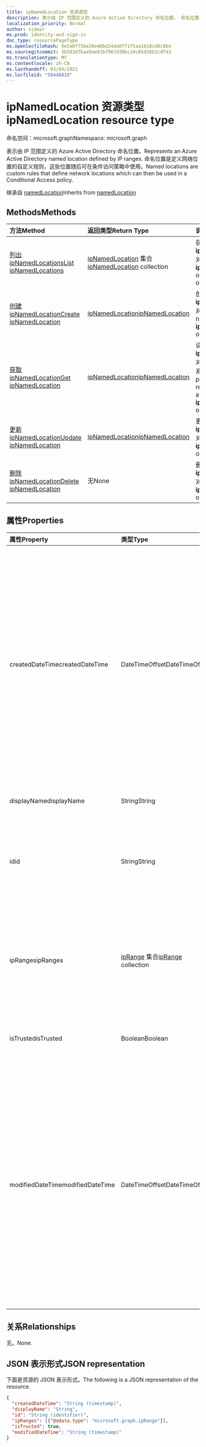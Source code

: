 ```yaml
---
title: ipNamedLocation 资源类型
description: 表示由 IP 范围定义的 Azure Active Directory 命名位置。 命名位置是定义网络位置的自定义规则，这些位置随后可在条件访问策略中使用。
localization_priority: Normal
author: videor
ms.prod: identity-and-sign-in
doc_type: resourcePageType
ms.openlocfilehash: 9e5a8f75be26e46bd24da0ff1f5aa1618cd8c8b4
ms.sourcegitcommit: 3b583d7baa9ae81b796fd30bc24c65d26b2cdf43
ms.translationtype: MT
ms.contentlocale: zh-CN
ms.lasthandoff: 03/04/2021
ms.locfileid: "50448818"
---
```

# <a name="ipnamedlocation-resource-type"></a><span data-ttu-id="290ac-104">ipNamedLocation 资源类型</span><span class="sxs-lookup"><span data-stu-id="290ac-104">ipNamedLocation resource type</span></span>

<span data-ttu-id="290ac-105">命名空间：microsoft.graph</span><span class="sxs-lookup"><span data-stu-id="290ac-105">Namespace: microsoft.graph</span></span>

<span data-ttu-id="290ac-106">表示由 IP 范围定义的 Azure Active Directory 命名位置。</span><span class="sxs-lookup"><span data-stu-id="290ac-106">Represents an Azure Active Directory named location defined by IP ranges.</span></span> <span data-ttu-id="290ac-107">命名位置是定义网络位置的自定义规则，这些位置随后可在条件访问策略中使用。</span><span class="sxs-lookup"><span data-stu-id="290ac-107">Named locations are custom rules that define network locations which can then be used in a Conditional Access policy.</span></span>

<span data-ttu-id="290ac-108">继承自 [namedLocation](../resources/namedLocation.md)</span><span class="sxs-lookup"><span data-stu-id="290ac-108">Inherits from [namedLocation](../resources/namedLocation.md)</span></span>

## <a name="methods"></a><span data-ttu-id="290ac-109">Methods</span><span class="sxs-lookup"><span data-stu-id="290ac-109">Methods</span></span>

| <span data-ttu-id="290ac-110">方法</span><span class="sxs-lookup"><span data-stu-id="290ac-110">Method</span></span>       | <span data-ttu-id="290ac-111">返回类型</span><span class="sxs-lookup"><span data-stu-id="290ac-111">Return Type</span></span> | <span data-ttu-id="290ac-112">说明</span><span class="sxs-lookup"><span data-stu-id="290ac-112">Description</span></span> |
|:-------------|:------------|:------------|
| [<span data-ttu-id="290ac-113">列出 ipNamedLocations</span><span class="sxs-lookup"><span data-stu-id="290ac-113">List ipNamedLocations</span></span>](../api/conditionalaccessroot-list-namedlocations.md) | <span data-ttu-id="290ac-114">[ipNamedLocation](ipNamedLocation.md) 集合</span><span class="sxs-lookup"><span data-stu-id="290ac-114">[ipNamedLocation](ipNamedLocation.md) collection</span></span> | <span data-ttu-id="290ac-115">获取 **组织的所有 ipNamedLocation** 对象。</span><span class="sxs-lookup"><span data-stu-id="290ac-115">Get all the **ipNamedLocation** objects in the organization.</span></span> |
| [<span data-ttu-id="290ac-116">创建 ipNamedLocation</span><span class="sxs-lookup"><span data-stu-id="290ac-116">Create ipNamedLocation</span></span>](../api/conditionalaccessroot-post-namedlocations.md) | [<span data-ttu-id="290ac-117">ipNamedLocation</span><span class="sxs-lookup"><span data-stu-id="290ac-117">ipNamedLocation</span></span>](ipNamedLocation.md) | <span data-ttu-id="290ac-118">创建新的 **ipNamedLocation** 对象。</span><span class="sxs-lookup"><span data-stu-id="290ac-118">Create a new **ipNamedLocation** object.</span></span> |
| [<span data-ttu-id="290ac-119">获取 ipNamedLocation</span><span class="sxs-lookup"><span data-stu-id="290ac-119">Get ipNamedLocation</span></span>](../api/ipnamedlocation-get.md) | [<span data-ttu-id="290ac-120">ipNamedLocation</span><span class="sxs-lookup"><span data-stu-id="290ac-120">ipNamedLocation</span></span>](ipnamedlocation.md) | <span data-ttu-id="290ac-121">读取 **ipNamedLocation** 对象的属性和关系。</span><span class="sxs-lookup"><span data-stu-id="290ac-121">Read the properties and relationships of an **ipNamedLocation** object.</span></span> |
| [<span data-ttu-id="290ac-122">更新 ipNamedLocation</span><span class="sxs-lookup"><span data-stu-id="290ac-122">Update ipNamedLocation</span></span>](../api/ipnamedlocation-update.md) | [<span data-ttu-id="290ac-123">ipNamedLocation</span><span class="sxs-lookup"><span data-stu-id="290ac-123">ipNamedLocation</span></span>](ipnamedlocation.md) | <span data-ttu-id="290ac-124">更新 **ipNamedLocation** 对象。</span><span class="sxs-lookup"><span data-stu-id="290ac-124">Update an **ipNamedLocation** object.</span></span> |
| [<span data-ttu-id="290ac-125">删除 ipNamedLocation</span><span class="sxs-lookup"><span data-stu-id="290ac-125">Delete ipNamedLocation</span></span>](../api/ipnamedlocation-delete.md) | <span data-ttu-id="290ac-126">无</span><span class="sxs-lookup"><span data-stu-id="290ac-126">None</span></span> | <span data-ttu-id="290ac-127">删除 **ipNamedLocation** 对象。</span><span class="sxs-lookup"><span data-stu-id="290ac-127">Delete an **ipNamedLocation** object.</span></span> |

## <a name="properties"></a><span data-ttu-id="290ac-128">属性</span><span class="sxs-lookup"><span data-stu-id="290ac-128">Properties</span></span>

| <span data-ttu-id="290ac-129">属性</span><span class="sxs-lookup"><span data-stu-id="290ac-129">Property</span></span>     | <span data-ttu-id="290ac-130">类型</span><span class="sxs-lookup"><span data-stu-id="290ac-130">Type</span></span>        | <span data-ttu-id="290ac-131">说明</span><span class="sxs-lookup"><span data-stu-id="290ac-131">Description</span></span> |
|:-------------|:------------|:------------|
|<span data-ttu-id="290ac-132">createdDateTime</span><span class="sxs-lookup"><span data-stu-id="290ac-132">createdDateTime</span></span>|<span data-ttu-id="290ac-133">DateTimeOffset</span><span class="sxs-lookup"><span data-stu-id="290ac-133">DateTimeOffset</span></span>|<span data-ttu-id="290ac-134">时间戳类型表示使用 ISO 8601 格式的位置的创建日期和时间，并且始终采用 UTC 时间。</span><span class="sxs-lookup"><span data-stu-id="290ac-134">The Timestamp type represents creation date and time of the location using ISO 8601 format and is always in UTC time.</span></span> <span data-ttu-id="290ac-135">例如，2014 年 1 月 1 日午夜 UTC 如下所示：`'2014-01-01T00:00:00Z'`。</span><span class="sxs-lookup"><span data-stu-id="290ac-135">For example, midnight UTC on Jan 1, 2014 would look like this: `'2014-01-01T00:00:00Z'`.</span></span> <span data-ttu-id="290ac-136">只读。</span><span class="sxs-lookup"><span data-stu-id="290ac-136">Read-only.</span></span> <span data-ttu-id="290ac-137">继承自 [namedLocation](../resources/namedLocation.md)。</span><span class="sxs-lookup"><span data-stu-id="290ac-137">Inherited from [namedLocation](../resources/namedLocation.md).</span></span>|
|<span data-ttu-id="290ac-138">displayName</span><span class="sxs-lookup"><span data-stu-id="290ac-138">displayName</span></span>|<span data-ttu-id="290ac-139">String</span><span class="sxs-lookup"><span data-stu-id="290ac-139">String</span></span>|<span data-ttu-id="290ac-140">位置的可读名称。</span><span class="sxs-lookup"><span data-stu-id="290ac-140">Human-readable name of the location.</span></span>|
|<span data-ttu-id="290ac-141">id</span><span class="sxs-lookup"><span data-stu-id="290ac-141">id</span></span>|<span data-ttu-id="290ac-142">String</span><span class="sxs-lookup"><span data-stu-id="290ac-142">String</span></span>|<span data-ttu-id="290ac-143">namedLocation 对象的标识符。</span><span class="sxs-lookup"><span data-stu-id="290ac-143">Identifier of a namedLocation object.</span></span> <span data-ttu-id="290ac-144">只读。</span><span class="sxs-lookup"><span data-stu-id="290ac-144">Read-only.</span></span> <span data-ttu-id="290ac-145">继承自 [namedLocation](../resources/namedLocation.md)。</span><span class="sxs-lookup"><span data-stu-id="290ac-145">Inherited from [namedLocation](../resources/namedLocation.md).</span></span>|
|<span data-ttu-id="290ac-146">ipRanges</span><span class="sxs-lookup"><span data-stu-id="290ac-146">ipRanges</span></span>|<span data-ttu-id="290ac-147">[ipRange](iprange.md) 集合</span><span class="sxs-lookup"><span data-stu-id="290ac-147">[ipRange](iprange.md) collection</span></span>|<span data-ttu-id="290ac-148">IPv4 CIDR 格式的 IP 地址范围列表 (例如 1.2.3.4/32) IETF RFC596 中任何允许的 IPv6 格式。</span><span class="sxs-lookup"><span data-stu-id="290ac-148">List of IP address ranges in IPv4 CIDR format (e.g. 1.2.3.4/32) or any allowable IPv6 format from IETF RFC596.</span></span>|
|<span data-ttu-id="290ac-149">isTrusted</span><span class="sxs-lookup"><span data-stu-id="290ac-149">isTrusted</span></span>|<span data-ttu-id="290ac-150">Boolean</span><span class="sxs-lookup"><span data-stu-id="290ac-150">Boolean</span></span>|<span data-ttu-id="290ac-151">如果明确信任此位置，则其为 True。</span><span class="sxs-lookup"><span data-stu-id="290ac-151">True if this location is explicitly trusted.</span></span>|
|<span data-ttu-id="290ac-152">modifiedDateTime</span><span class="sxs-lookup"><span data-stu-id="290ac-152">modifiedDateTime</span></span>|<span data-ttu-id="290ac-153">DateTimeOffset</span><span class="sxs-lookup"><span data-stu-id="290ac-153">DateTimeOffset</span></span>|<span data-ttu-id="290ac-154">时间戳类型表示使用 ISO 8601 格式的位置的上次修改日期和时间，并且始终采用 UTC 时间。</span><span class="sxs-lookup"><span data-stu-id="290ac-154">The Timestamp type represents last modified date and time of the location using ISO 8601 format and is always in UTC time.</span></span> <span data-ttu-id="290ac-155">例如，2014 年 1 月 1 日午夜 UTC 如下所示：`'2014-01-01T00:00:00Z'`。</span><span class="sxs-lookup"><span data-stu-id="290ac-155">For example, midnight UTC on Jan 1, 2014 would look like this: `'2014-01-01T00:00:00Z'`.</span></span> <span data-ttu-id="290ac-156">只读。</span><span class="sxs-lookup"><span data-stu-id="290ac-156">Read-only.</span></span> <span data-ttu-id="290ac-157">继承自 [namedLocation](../resources/namedLocation.md)。</span><span class="sxs-lookup"><span data-stu-id="290ac-157">Inherited from [namedLocation](../resources/namedLocation.md).</span></span>|

## <a name="relationships"></a><span data-ttu-id="290ac-158">关系</span><span class="sxs-lookup"><span data-stu-id="290ac-158">Relationships</span></span>

<span data-ttu-id="290ac-159">无。</span><span class="sxs-lookup"><span data-stu-id="290ac-159">None.</span></span>

## <a name="json-representation"></a><span data-ttu-id="290ac-160">JSON 表示形式</span><span class="sxs-lookup"><span data-stu-id="290ac-160">JSON representation</span></span>

<span data-ttu-id="290ac-161">下面是资源的 JSON 表示形式。</span><span class="sxs-lookup"><span data-stu-id="290ac-161">The following is a JSON representation of the resource.</span></span>

<!-- {
  "blockType": "resource",
  "optionalProperties": [

  ],
  "@odata.type": "microsoft.graph.ipNamedLocation"
}-->

```json
{
  "createdDateTime": "String (timestamp)",
  "displayName": "String",
  "id": "String (identifier)",
  "ipRanges": [{"@odata.type": "microsoft.graph.ipRange"}],
  "isTrusted": true,
  "modifiedDateTime": "String (timestamp)"
}
```

<!-- uuid: 16cd6b66-4b1a-43a1-adaf-3a886856ed98
2019-02-04 14:57:30 UTC -->
<!-- {
  "type": "#page.annotation",
  "description": "ipNamedLocation resource",
  "keywords": "",
  "section": "documentation",
  "tocPath": ""
}-->

